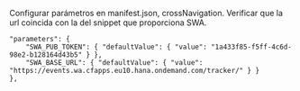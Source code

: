 Configurar parámetros en manifest.json, crossNavigation. Verificar que la url coincida con la del snippet que proporciona SWA.


    "parameters": { 
        "SWA_PUB_TOKEN": { "defaultValue": { "value": "1a433f85-f5ff-4c6d-98e2-b128164d43b5" } },
        "SWA_BASE_URL": { "defaultValue": { "value": "https://events.wa.cfapps.eu10.hana.ondemand.com/tracker/" } }
    },